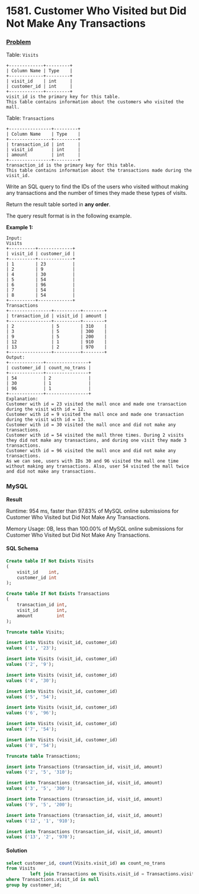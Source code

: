 # 1581. Customer Who Visited but Did Not Make Any Transactions

### [Problem](https://leetcode.com/problems/customer-who-visited-but-did-not-make-any-transactions/description/)

Table: `Visits`

```
+-------------+---------+
| Column Name | Type    |
+-------------+---------+
| visit_id    | int     |
| customer_id | int     |
+-------------+---------+
visit_id is the primary key for this table.
This table contains information about the customers who visited the mall.
```

Table: `Transactions`

```
+----------------+---------+
| Column Name    | Type    |
+----------------+---------+
| transaction_id | int     |
| visit_id       | int     |
| amount         | int     |
+----------------+---------+
transaction_id is the primary key for this table.
This table contains information about the transactions made during the visit_id.
```

Write an SQL query to find the IDs of the users who visited without making any transactions and the number of times they made these types of visits.

Return the result table sorted in **any order**.

The query result format is in the following example.

**Example 1:**

```
Input: 
Visits
+----------+-------------+
| visit_id | customer_id |
+----------+-------------+
| 1        | 23          |
| 2        | 9           |
| 4        | 30          |
| 5        | 54          |
| 6        | 96          |
| 7        | 54          |
| 8        | 54          |
+----------+-------------+
Transactions
+----------------+----------+--------+
| transaction_id | visit_id | amount |
+----------------+----------+--------+
| 2              | 5        | 310    |
| 3              | 5        | 300    |
| 9              | 5        | 200    |
| 12             | 1        | 910    |
| 13             | 2        | 970    |
+----------------+----------+--------+
Output:
+-------------+----------------+
| customer_id | count_no_trans |
+-------------+----------------+
| 54          | 2              |
| 30          | 1              |
| 96          | 1              |
+-------------+----------------+
Explanation:
Customer with id = 23 visited the mall once and made one transaction during the visit with id = 12.
Customer with id = 9 visited the mall once and made one transaction during the visit with id = 13.
Customer with id = 30 visited the mall once and did not make any transactions.
Customer with id = 54 visited the mall three times. During 2 visits they did not make any transactions, and during one visit they made 3 transactions.
Customer with id = 96 visited the mall once and did not make any transactions.
As we can see, users with IDs 30 and 96 visited the mall one time without making any transactions. Also, user 54 visited the mall twice and did not make any transactions.
```

### MySQL

**Result**

Runtime: 954 ms, faster than 97.83% of MySQL online submissions for Customer Who Visited but Did Not Make Any Transactions.

Memory Usage: 0B, less than 100.00% of MySQL online submissions for Customer Who Visited but Did Not Make Any Transactions.

#### SQL Schema

```sql
Create table If Not Exists Visits
(
    visit_id    int,
    customer_id int
);

Create table If Not Exists Transactions
(
    transaction_id int,
    visit_id       int,
    amount         int
);

Truncate table Visits;

insert into Visits (visit_id, customer_id)
values ('1', '23');

insert into Visits (visit_id, customer_id)
values ('2', '9');

insert into Visits (visit_id, customer_id)
values ('4', '30');

insert into Visits (visit_id, customer_id)
values ('5', '54');

insert into Visits (visit_id, customer_id)
values ('6', '96');

insert into Visits (visit_id, customer_id)
values ('7', '54');

insert into Visits (visit_id, customer_id)
values ('8', '54');

Truncate table Transactions;

insert into Transactions (transaction_id, visit_id, amount)
values ('2', '5', '310');

insert into Transactions (transaction_id, visit_id, amount)
values ('3', '5', '300');

insert into Transactions (transaction_id, visit_id, amount)
values ('9', '5', '200');

insert into Transactions (transaction_id, visit_id, amount)
values ('12', '1', '910');

insert into Transactions (transaction_id, visit_id, amount)
values ('13', '2', '970');
```

#### Solution

```sql
select customer_id, count(Visits.visit_id) as count_no_trans
from Visits
         left join Transactions on Visits.visit_id = Transactions.visit_id
where Transactions.visit_id is null
group by customer_id;
```
